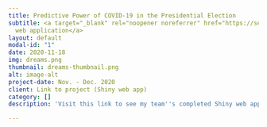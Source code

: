 ```yaml
---
title: Predictive Power of COVID-19 in the Presidential Election
subtitle: <a target="_blank" rel="noopener noreferrer" href="https://seeunkim.shinyapps.io/finalshiny/">Shiny
  web application</a>
layout: default
modal-id: "1"
date: 2020-11-18
img: dreams.png
thumbnail: dreams-thumbnail.png
alt: image-alt
project-date: Nov. - Dec. 2020
client: Link to project (Shiny web app)
category: []
description: 'Visit this link to see my team''s completed Shiny web application: https://seeunkim.shinyapps.io/finalshiny/ '

---
```

